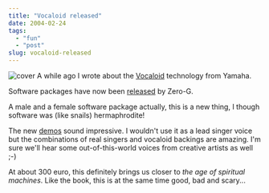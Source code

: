 ```yaml
---
title: "Vocaloid released"
date: 2004-02-24
tags: 
  - "fun"
  - "post"
slug: vocaloid-released
---
```


 ![cover](/assets/images/movable-type-blog-archives/0140282025.01.MZZZZZZZ.jpg) A while ago I wrote about the [Vocaloid](http://codeconsult.ch/bertrand/archives/000183.html) technology from Yamaha.

Software packages have now been [released](http://www.zero-g.co.uk/) by Zero-G.

A male and a female software package actually, this is a new thing, I though software was (like snails) hermaphrodite!

The new [demos](http://www.zero-g.co.uk/index.cfm?articleid=802) sound impressive. I wouldn't use it as a lead singer voice but the combinations of real singers and vocaloid backings are amazing. I'm sure we'll hear some out-of-this-world voices from creative artists as well ;-)

At about 300 euro, this definitely brings us closer to _the age of spiritual machines_. Like the book, this is at the same time good, bad and scary...

